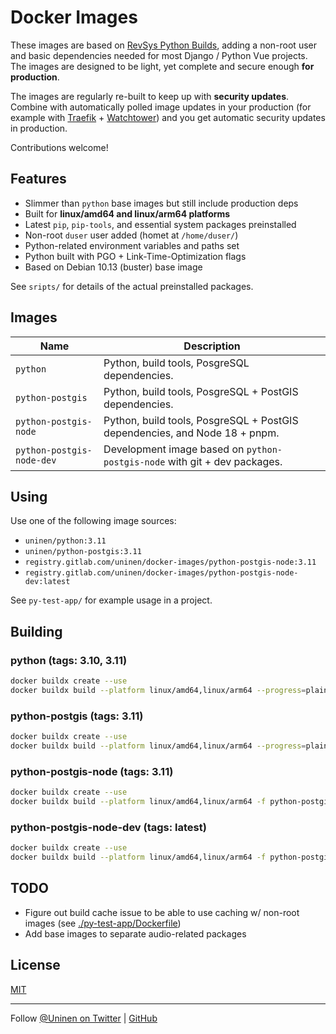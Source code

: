 # Docker Images

These images are based on [RevSys Python Builds](https://github.com/revsys/optimized-python-docker), adding a non-root user and basic dependencies needed for most Django / Python Vue projects. The images are designed to be light, yet complete and secure enough **for production**.

The images are regularly re-built to keep up with **security updates**. Combine with automatically polled image updates in your production (for example with [Traefik](https://traefik.io/) + [Watchtower](https://containrrr.dev/watchtower/)) and you get automatic security updates in production.

Contributions welcome!

## Features

- Slimmer than `python` base images but still include production deps
- Built for **linux/amd64 and linux/arm64 platforms**
- Latest `pip`, `pip-tools`, and essential system packages preinstalled
- Non-root `duser` user added (homet at `/home/duser/`)
- Python-related environment variables and paths set
- Python built with PGO + Link-Time-Optimization flags
- Based on Debian 10.13 (buster) base image

See `sripts/` for details of the actual preinstalled packages.

## Images

| Name                      | Description                                                                |
| ------------------------- | -------------------------------------------------------------------------- |
| `python`                  | Python, build tools, PosgreSQL dependencies.                               |
| `python-postgis`          | Python, build tools, PosgreSQL + PostGIS dependencies.                     |
| `python-postgis-node `    | Python, build tools, PosgreSQL + PostGIS dependencies, and Node 18 + pnpm. |
| `python-postgis-node-dev` | Development image based on `python-postgis-node` with git + dev packages.  |

## Using

Use one of the following image sources:

- `uninen/python:3.11`
- `uninen/python-postgis:3.11`
- `registry.gitlab.com/uninen/docker-images/python-postgis-node:3.11`
- `registry.gitlab.com/uninen/docker-images/python-postgis-node-dev:latest`

See `py-test-app/` for example usage in a project.

## Building

### python (tags: 3.10, 3.11)

```sh
docker buildx create --use
docker buildx build --platform linux/amd64,linux/arm64 --progress=plain -f python-3.11.Dockerfile -t uninen/python:3.11 --provenance false --push .
```

### python-postgis (tags: 3.11)

```sh
docker buildx create --use
docker buildx build --platform linux/amd64,linux/arm64 --progress=plain -f python-postgis-3.11.Dockerfile -t uninen/python-postgis:3.11 --provenance false --push .
```

### python-postgis-node (tags: 3.11)

```sh
docker buildx create --use
docker buildx build --platform linux/amd64,linux/arm64 -f python-postgis-node-3.11.Dockerfile -t registry.gitlab.com/uninen/docker-images/python-postgis-node:3.11 --provenance false --push .
```

### python-postgis-node-dev (tags: latest)

```sh
docker buildx create --use
docker buildx build --platform linux/amd64,linux/arm64 -f python-postgis-node-dev.Dockerfile -t registry.gitlab.com/uninen/docker-images/python-postgis-node-dev:latest --provenance false --push .
```

## TODO

- Figure out build cache issue to be able to use caching w/ non-root images (see [./py-test-app/Dockerfile](./py-test-app/Dockerfile))
- Add base images to separate audio-related packages

## License

[MIT](./LICENCE)

---

Follow [@Uninen on Twitter](https://twitter.com/uninen) | [GitHub](https://github.com/Uninen)
